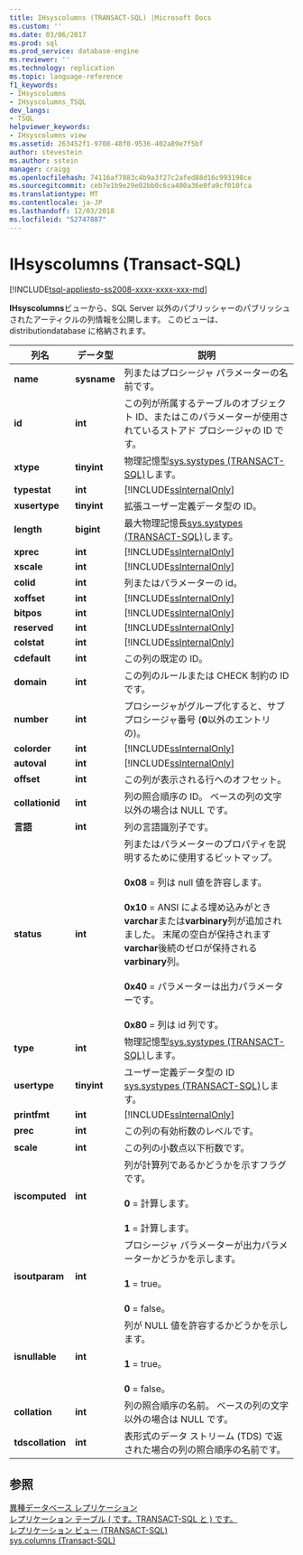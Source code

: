 ```yaml
---
title: IHsyscolumns (TRANSACT-SQL) |Microsoft Docs
ms.custom: ''
ms.date: 03/06/2017
ms.prod: sql
ms.prod_service: database-engine
ms.reviewer: ''
ms.technology: replication
ms.topic: language-reference
f1_keywords:
- IHsyscolumns
- IHsyscolumns_TSQL
dev_langs:
- TSQL
helpviewer_keywords:
- IHsyscolumns view
ms.assetid: 263452f1-9708-48f0-9536-402a89e7f5bf
author: stevestein
ms.author: sstein
manager: craigg
ms.openlocfilehash: 74116af7883c4b9a3f27c2afed88d16c993198ce
ms.sourcegitcommit: ceb7e1b9e29e02bb0c6ca400a36e0fa9cf010fca
ms.translationtype: MT
ms.contentlocale: ja-JP
ms.lasthandoff: 12/03/2018
ms.locfileid: "52747887"
---
```

# <a name="ihsyscolumns-transact-sql"></a>IHsyscolumns (Transact-SQL)
[!INCLUDE[tsql-appliesto-ss2008-xxxx-xxxx-xxx-md](../../includes/tsql-appliesto-ss2008-xxxx-xxxx-xxx-md.md)]

  **IHsyscolumns**ビューから、SQL Server 以外のパブリッシャーのパブリッシュされたアーティクルの列情報を公開します。 このビューは、distributiondatabase に格納されます。  
  
|列名|データ型|説明|  
|-----------------|---------------|-----------------|  
|**name**|**sysname**|列またはプロシージャ パラメーターの名前です。|  
|**id**|**int**|この列が所属するテーブルのオブジェクト ID、またはこのパラメーターが使用されているストアド プロシージャの ID です。|  
|**xtype**|**tinyint**|物理記憶型[sys.systypes &#40;TRANSACT-SQL&#41;](../../relational-databases/system-compatibility-views/sys-systypes-transact-sql.md)します。|  
|**typestat**|**int**|[!INCLUDE[ssInternalOnly](../../includes/ssinternalonly-md.md)]|  
|**xusertype**|**tinyint**|拡張ユーザー定義データ型の ID。|  
|**length**|**bigint**|最大物理記憶長[sys.systypes &#40;TRANSACT-SQL&#41;](../../relational-databases/system-compatibility-views/sys-systypes-transact-sql.md)します。|  
|**xprec**|**int**|[!INCLUDE[ssInternalOnly](../../includes/ssinternalonly-md.md)]|  
|**xscale**|**int**|[!INCLUDE[ssInternalOnly](../../includes/ssinternalonly-md.md)]|  
|**colid**|**int**|列またはパラメーターの id。|  
|**xoffset**|**int**|[!INCLUDE[ssInternalOnly](../../includes/ssinternalonly-md.md)]|  
|**bitpos**|**int**|[!INCLUDE[ssInternalOnly](../../includes/ssinternalonly-md.md)]|  
|**reserved**|**int**|[!INCLUDE[ssInternalOnly](../../includes/ssinternalonly-md.md)]|  
|**colstat**|**int**|[!INCLUDE[ssInternalOnly](../../includes/ssinternalonly-md.md)]|  
|**cdefault**|**int**|この列の既定の ID。|  
|**domain**|**int**|この列のルールまたは CHECK 制約の ID です。|  
|**number**|**int**|プロシージャがグループ化すると、サブプロシージャ番号 (**0**以外のエントリの)。|  
|**colorder**|**int**|[!INCLUDE[ssInternalOnly](../../includes/ssinternalonly-md.md)]|  
|**autoval**|**int**|[!INCLUDE[ssInternalOnly](../../includes/ssinternalonly-md.md)]|  
|**offset**|**int**|この列が表示される行へのオフセット。|  
|**collationid**|**int**|列の照合順序の ID。 ベースの列の文字以外の場合は NULL です。|  
|**言語**|**int**|列の言語識別子です。|  
|**status**|**int**|列またはパラメーターのプロパティを説明するために使用するビットマップ。<br /><br /> **0x08** = 列は null 値を許容します。<br /><br /> **0x10** = ANSI による埋め込みがとき**varchar**または**varbinary**列が追加されました。 末尾の空白が保持されます**varchar**後続のゼロが保持される**varbinary**列。<br /><br /> **0x40** = パラメーターは出力パラメーターです。<br /><br /> **0x80** = 列は id 列です。|  
|**type**|**int**|物理記憶型[sys.systypes &#40;TRANSACT-SQL&#41;](../../relational-databases/system-compatibility-views/sys-systypes-transact-sql.md)します。|  
|**usertype**|**tinyint**|ユーザー定義データ型の ID [sys.systypes &#40;TRANSACT-SQL&#41;](../../relational-databases/system-compatibility-views/sys-systypes-transact-sql.md)します。|  
|**printfmt**|**int**|[!INCLUDE[ssInternalOnly](../../includes/ssinternalonly-md.md)]|  
|**prec**|**int**|この列の有効桁数のレベルです。|  
|**scale**|**int**|この列の小数点以下桁数です。|  
|**iscomputed**|**int**|列が計算列であるかどうかを示すフラグです。<br /><br /> **0** = 計算します。<br /><br /> **1** = 計算します。|  
|**isoutparam**|**int**|プロシージャ パラメーターが出力パラメーターかどうかを示します。<br /><br /> **1** = true。<br /><br /> **0** = false。|  
|**isnullable**|**int**|列が NULL 値を許容するかどうかを示します。<br /><br /> **1** = true。<br /><br /> **0** = false。|  
|**collation**|**int**|列の照合順序の名前。 ベースの列の文字以外の場合は NULL です。|  
|**tdscollation**|**int**|表形式のデータ ストリーム (TDS) で返された場合の列の照合順序の名前です。|  
  
## <a name="see-also"></a>参照  
 [異種データベース レプリケーション](../../relational-databases/replication/non-sql/heterogeneous-database-replication.md)   
 [レプリケーション テーブル &#40; です。TRANSACT-SQL と &#41; です。](../../relational-databases/system-tables/replication-tables-transact-sql.md)   
 [レプリケーション ビュー &#40;TRANSACT-SQL&#41;](../../relational-databases/system-views/replication-views-transact-sql.md)   
 [sys.columns &#40;Transact-SQL&#41;](../../relational-databases/system-catalog-views/sys-columns-transact-sql.md)  
  
  
